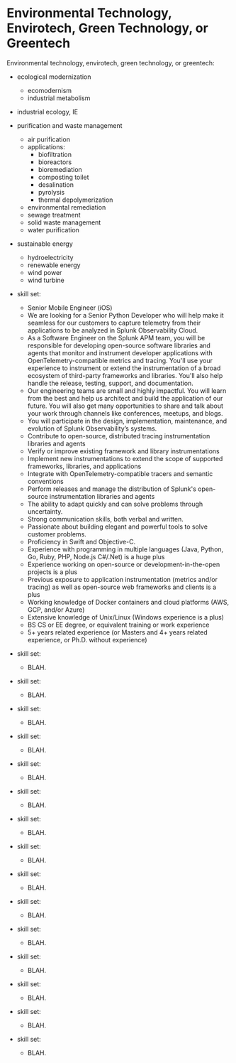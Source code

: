 #	Environmental Technology, Envirotech, Green Technology, or Greentech


Environmental technology, envirotech, green technology, or greentech:
+ ecological modernization
	- ecomodernism
	- industrial metabolism
+ industrial ecology, IE
+ purification and waste management
	- air purification
	- applications:
		* biofiltration
		* bioreactors
		* bioremediation
		* composting toilet
		* desalination
		* pyrolysis
		* thermal depolymerization	
	- environmental remediation
	- sewage treatment
	- solid waste management
	- water purification
+ sustainable energy
	- hydroelectricity
	- renewable energy
	- wind power
	- wind turbine



+ skill set:
	- Senior Mobile Engineer (iOS)
	- We are looking for a Senior Python Developer who will help make it seamless for our customers to capture telemetry from their applications to be analyzed in Splunk Observability Cloud.
	- As a Software Engineer on the Splunk APM team, you will be responsible for developing open-source software libraries and agents that monitor and instrument developer applications with OpenTelemetry-compatible metrics and tracing. You'll use your experience to instrument or extend the instrumentation of a broad ecosystem of third-party frameworks and libraries. You'll also help handle the release, testing, support, and documentation.
	- Our engineering teams are small and highly impactful. You will learn from the best and help us architect and build the application of our future. You will also get many opportunities to share and talk about your work through channels like conferences, meetups, and blogs.
	- You will participate in the design, implementation, maintenance, and evolution of Splunk Observability’s systems.
	- Contribute to open-source, distributed tracing instrumentation libraries and agents
	- Verify or improve existing framework and library instrumentations
	- Implement new instrumentations to extend the scope of supported frameworks, libraries, and applications
	- Integrate with OpenTelemetry-compatible tracers and semantic conventions
	- Perform releases and manage the distribution of Splunk's open-source instrumentation libraries and agents
	- The ability to adapt quickly and can solve problems through uncertainty.
	- Strong communication skills, both verbal and written.
	- Passionate about building elegant and powerful tools to solve customer problems.
	- Proficiency in Swift and Objective-C. 
	- Experience with programming in multiple languages (Java, Python, Go, Ruby, PHP, Node.js C#/.Net) is a huge plus
	- Experience working on open-source or development-in-the-open projects is a plus
	- Previous exposure to application instrumentation (metrics and/or tracing) as well as open-source web frameworks and clients is a plus
	- Working knowledge of Docker containers and cloud platforms (AWS, GCP, and/or Azure)
	- Extensive knowledge of Unix/Linux (Windows experience is a plus)
	- BS CS or EE degree, or equivalent training or work experience
	- 5+ years related experience (or Masters and 4+ years related experience, or Ph.D. without experience)
+ skill set:
	- BLAH.
+ skill set:
	- BLAH.
+ skill set:
	- BLAH.
+ skill set:
	- BLAH.
+ skill set:
	- BLAH.
+ skill set:
	- BLAH.
+ skill set:
	- BLAH.
+ skill set:
	- BLAH.
+ skill set:
	- BLAH.
+ skill set:
	- BLAH.
+ skill set:
	- BLAH.
+ skill set:
	- BLAH.
+ skill set:
	- BLAH.
+ skill set:
	- BLAH.
+ skill set:
	- BLAH.

















